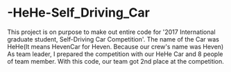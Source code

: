 # -HeHe-Self_Driving_Car
This project is on purpose to make out entire code for '2017 International graduate student, Self-Driving Car Competition'. The name of the Car was HeHe(It means HevenCar for Heven. Because our crew's name was Heven) As team leader, I prepared the competition with our HeHe Car and 8 people of team member. With this code, our team got 2nd place at the competition.
